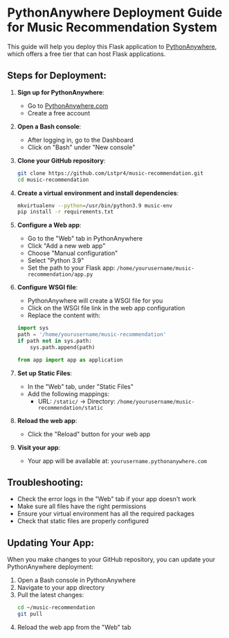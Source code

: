 # PythonAnywhere Deployment Guide for Music Recommendation System

This guide will help you deploy this Flask application to [PythonAnywhere](https://www.pythonanywhere.com/), which offers a free tier that can host Flask applications.

## Steps for Deployment:

1. **Sign up for PythonAnywhere**:
   - Go to [PythonAnywhere.com](https://www.pythonanywhere.com/)
   - Create a free account

2. **Open a Bash console**:
   - After logging in, go to the Dashboard
   - Click on "Bash" under "New console"

3. **Clone your GitHub repository**:
   ```bash
   git clone https://github.com/Lstpr4/music-recommendation.git
   cd music-recommendation
   ```

4. **Create a virtual environment and install dependencies**:
   ```bash
   mkvirtualenv --python=/usr/bin/python3.9 music-env
   pip install -r requirements.txt
   ```

5. **Configure a Web app**:
   - Go to the "Web" tab in PythonAnywhere
   - Click "Add a new web app"
   - Choose "Manual configuration"
   - Select "Python 3.9"
   - Set the path to your Flask app: `/home/yourusername/music-recommendation/app.py`

6. **Configure WSGI file**:
   - PythonAnywhere will create a WSGI file for you
   - Click on the WSGI file link in the web app configuration
   - Replace the content with:
   ```python
   import sys
   path = '/home/yourusername/music-recommendation'
   if path not in sys.path:
       sys.path.append(path)

   from app import app as application
   ```

7. **Set up Static Files**:
   - In the "Web" tab, under "Static Files"
   - Add the following mappings:
     - URL: `/static/` -> Directory: `/home/yourusername/music-recommendation/static`

8. **Reload the web app**:
   - Click the "Reload" button for your web app

9. **Visit your app**:
   - Your app will be available at: `yourusername.pythonanywhere.com`

## Troubleshooting:

- Check the error logs in the "Web" tab if your app doesn't work
- Make sure all files have the right permissions
- Ensure your virtual environment has all the required packages
- Check that static files are properly configured

## Updating Your App:

When you make changes to your GitHub repository, you can update your PythonAnywhere deployment:

1. Open a Bash console in PythonAnywhere
2. Navigate to your app directory
3. Pull the latest changes:
   ```bash
   cd ~/music-recommendation
   git pull
   ```
4. Reload the web app from the "Web" tab
